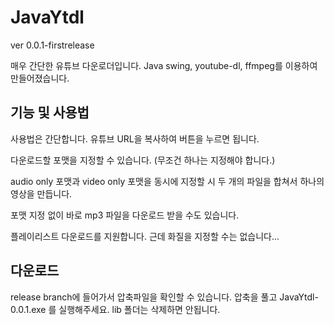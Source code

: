 # JavaYtdl
ver 0.0.1-firstrelease

매우 간단한 유튜브 다운로더입니다. Java swing, youtube-dl, ffmpeg를 이용하여 만들어졌습니다.

## 기능 및 사용법

사용법은 간단합니다. 유튜브 URL을 복사하여 버튼을 누르면 됩니다.

다운로드할 포맷을 지정할 수 있습니다. (무조건 하나는 지정해야 합니다.)

audio only 포맷과 video only 포맷을 동시에 지정할 시 두 개의 파일을 합쳐서 하나의 영상을 만듭니다.

포맷 지정 없이 바로 mp3 파일을 다운로드 받을 수도 있습니다.

플레이리스트 다운로드를 지원합니다. 근데 화질을 지정할 수는 없습니다...

## 다운로드

release branch에 들어가서 압축파일을 확인할 수 있습니다. 압축을 풀고 JavaYtdl-0.0.1.exe 를 실행해주세요.
lib 폴더는 삭제하면 안됩니다.
